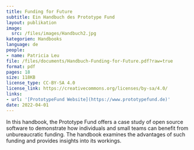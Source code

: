 ```yaml
---
title: Funding for Future
subtitle: Ein Handbuch des Prototype Fund
layout: publikation
image:
  src: /files/images/Handbuch2.jpg
kategorien: Handbooks
language: de
people:
- name: Patricia Leu
file: /files/documents/Handbuch-Funding-for-Future.pdf?raw=true
format: pdf
pages: 18
size: 118KB
license_type: CC-BY-SA 4.0
license_link: https://creativecommons.org/licenses/by-sa/4.0/
links:
- url: '[PrototypeFund Website](https://www.prototypefund.de)'
date: 2022-04-01
---
```


In this handbook, the Prototype Fund offers a case study of open source software to demonstrate how individuals and small teams can benefit from unbureaucratic funding. The handbook examines the advantages of such funding and provides insights into its workings.
